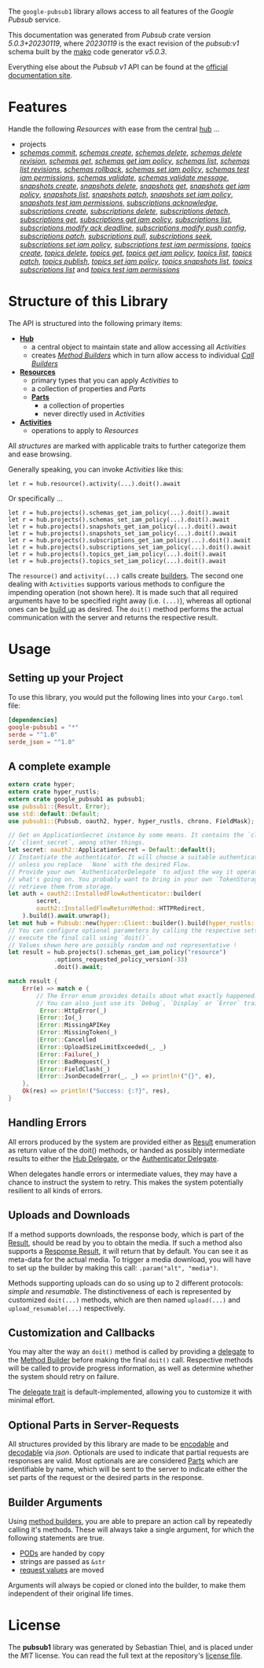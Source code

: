 <!---
DO NOT EDIT !
This file was generated automatically from 'src/generator/templates/api/README.md.mako'
DO NOT EDIT !
-->
The `google-pubsub1` library allows access to all features of the *Google Pubsub* service.

This documentation was generated from *Pubsub* crate version *5.0.3+20230119*, where *20230119* is the exact revision of the *pubsub:v1* schema built by the [mako](http://www.makotemplates.org/) code generator *v5.0.3*.

Everything else about the *Pubsub* *v1* API can be found at the
[official documentation site](https://cloud.google.com/pubsub/docs).
# Features

Handle the following *Resources* with ease from the central [hub](https://docs.rs/google-pubsub1/5.0.3+20230119/google_pubsub1/Pubsub) ... 

* projects
 * [*schemas commit*](https://docs.rs/google-pubsub1/5.0.3+20230119/google_pubsub1/api::ProjectSchemaCommitCall), [*schemas create*](https://docs.rs/google-pubsub1/5.0.3+20230119/google_pubsub1/api::ProjectSchemaCreateCall), [*schemas delete*](https://docs.rs/google-pubsub1/5.0.3+20230119/google_pubsub1/api::ProjectSchemaDeleteCall), [*schemas delete revision*](https://docs.rs/google-pubsub1/5.0.3+20230119/google_pubsub1/api::ProjectSchemaDeleteRevisionCall), [*schemas get*](https://docs.rs/google-pubsub1/5.0.3+20230119/google_pubsub1/api::ProjectSchemaGetCall), [*schemas get iam policy*](https://docs.rs/google-pubsub1/5.0.3+20230119/google_pubsub1/api::ProjectSchemaGetIamPolicyCall), [*schemas list*](https://docs.rs/google-pubsub1/5.0.3+20230119/google_pubsub1/api::ProjectSchemaListCall), [*schemas list revisions*](https://docs.rs/google-pubsub1/5.0.3+20230119/google_pubsub1/api::ProjectSchemaListRevisionCall), [*schemas rollback*](https://docs.rs/google-pubsub1/5.0.3+20230119/google_pubsub1/api::ProjectSchemaRollbackCall), [*schemas set iam policy*](https://docs.rs/google-pubsub1/5.0.3+20230119/google_pubsub1/api::ProjectSchemaSetIamPolicyCall), [*schemas test iam permissions*](https://docs.rs/google-pubsub1/5.0.3+20230119/google_pubsub1/api::ProjectSchemaTestIamPermissionCall), [*schemas validate*](https://docs.rs/google-pubsub1/5.0.3+20230119/google_pubsub1/api::ProjectSchemaValidateCall), [*schemas validate message*](https://docs.rs/google-pubsub1/5.0.3+20230119/google_pubsub1/api::ProjectSchemaValidateMessageCall), [*snapshots create*](https://docs.rs/google-pubsub1/5.0.3+20230119/google_pubsub1/api::ProjectSnapshotCreateCall), [*snapshots delete*](https://docs.rs/google-pubsub1/5.0.3+20230119/google_pubsub1/api::ProjectSnapshotDeleteCall), [*snapshots get*](https://docs.rs/google-pubsub1/5.0.3+20230119/google_pubsub1/api::ProjectSnapshotGetCall), [*snapshots get iam policy*](https://docs.rs/google-pubsub1/5.0.3+20230119/google_pubsub1/api::ProjectSnapshotGetIamPolicyCall), [*snapshots list*](https://docs.rs/google-pubsub1/5.0.3+20230119/google_pubsub1/api::ProjectSnapshotListCall), [*snapshots patch*](https://docs.rs/google-pubsub1/5.0.3+20230119/google_pubsub1/api::ProjectSnapshotPatchCall), [*snapshots set iam policy*](https://docs.rs/google-pubsub1/5.0.3+20230119/google_pubsub1/api::ProjectSnapshotSetIamPolicyCall), [*snapshots test iam permissions*](https://docs.rs/google-pubsub1/5.0.3+20230119/google_pubsub1/api::ProjectSnapshotTestIamPermissionCall), [*subscriptions acknowledge*](https://docs.rs/google-pubsub1/5.0.3+20230119/google_pubsub1/api::ProjectSubscriptionAcknowledgeCall), [*subscriptions create*](https://docs.rs/google-pubsub1/5.0.3+20230119/google_pubsub1/api::ProjectSubscriptionCreateCall), [*subscriptions delete*](https://docs.rs/google-pubsub1/5.0.3+20230119/google_pubsub1/api::ProjectSubscriptionDeleteCall), [*subscriptions detach*](https://docs.rs/google-pubsub1/5.0.3+20230119/google_pubsub1/api::ProjectSubscriptionDetachCall), [*subscriptions get*](https://docs.rs/google-pubsub1/5.0.3+20230119/google_pubsub1/api::ProjectSubscriptionGetCall), [*subscriptions get iam policy*](https://docs.rs/google-pubsub1/5.0.3+20230119/google_pubsub1/api::ProjectSubscriptionGetIamPolicyCall), [*subscriptions list*](https://docs.rs/google-pubsub1/5.0.3+20230119/google_pubsub1/api::ProjectSubscriptionListCall), [*subscriptions modify ack deadline*](https://docs.rs/google-pubsub1/5.0.3+20230119/google_pubsub1/api::ProjectSubscriptionModifyAckDeadlineCall), [*subscriptions modify push config*](https://docs.rs/google-pubsub1/5.0.3+20230119/google_pubsub1/api::ProjectSubscriptionModifyPushConfigCall), [*subscriptions patch*](https://docs.rs/google-pubsub1/5.0.3+20230119/google_pubsub1/api::ProjectSubscriptionPatchCall), [*subscriptions pull*](https://docs.rs/google-pubsub1/5.0.3+20230119/google_pubsub1/api::ProjectSubscriptionPullCall), [*subscriptions seek*](https://docs.rs/google-pubsub1/5.0.3+20230119/google_pubsub1/api::ProjectSubscriptionSeekCall), [*subscriptions set iam policy*](https://docs.rs/google-pubsub1/5.0.3+20230119/google_pubsub1/api::ProjectSubscriptionSetIamPolicyCall), [*subscriptions test iam permissions*](https://docs.rs/google-pubsub1/5.0.3+20230119/google_pubsub1/api::ProjectSubscriptionTestIamPermissionCall), [*topics create*](https://docs.rs/google-pubsub1/5.0.3+20230119/google_pubsub1/api::ProjectTopicCreateCall), [*topics delete*](https://docs.rs/google-pubsub1/5.0.3+20230119/google_pubsub1/api::ProjectTopicDeleteCall), [*topics get*](https://docs.rs/google-pubsub1/5.0.3+20230119/google_pubsub1/api::ProjectTopicGetCall), [*topics get iam policy*](https://docs.rs/google-pubsub1/5.0.3+20230119/google_pubsub1/api::ProjectTopicGetIamPolicyCall), [*topics list*](https://docs.rs/google-pubsub1/5.0.3+20230119/google_pubsub1/api::ProjectTopicListCall), [*topics patch*](https://docs.rs/google-pubsub1/5.0.3+20230119/google_pubsub1/api::ProjectTopicPatchCall), [*topics publish*](https://docs.rs/google-pubsub1/5.0.3+20230119/google_pubsub1/api::ProjectTopicPublishCall), [*topics set iam policy*](https://docs.rs/google-pubsub1/5.0.3+20230119/google_pubsub1/api::ProjectTopicSetIamPolicyCall), [*topics snapshots list*](https://docs.rs/google-pubsub1/5.0.3+20230119/google_pubsub1/api::ProjectTopicSnapshotListCall), [*topics subscriptions list*](https://docs.rs/google-pubsub1/5.0.3+20230119/google_pubsub1/api::ProjectTopicSubscriptionListCall) and [*topics test iam permissions*](https://docs.rs/google-pubsub1/5.0.3+20230119/google_pubsub1/api::ProjectTopicTestIamPermissionCall)




# Structure of this Library

The API is structured into the following primary items:

* **[Hub](https://docs.rs/google-pubsub1/5.0.3+20230119/google_pubsub1/Pubsub)**
    * a central object to maintain state and allow accessing all *Activities*
    * creates [*Method Builders*](https://docs.rs/google-pubsub1/5.0.3+20230119/google_pubsub1/client::MethodsBuilder) which in turn
      allow access to individual [*Call Builders*](https://docs.rs/google-pubsub1/5.0.3+20230119/google_pubsub1/client::CallBuilder)
* **[Resources](https://docs.rs/google-pubsub1/5.0.3+20230119/google_pubsub1/client::Resource)**
    * primary types that you can apply *Activities* to
    * a collection of properties and *Parts*
    * **[Parts](https://docs.rs/google-pubsub1/5.0.3+20230119/google_pubsub1/client::Part)**
        * a collection of properties
        * never directly used in *Activities*
* **[Activities](https://docs.rs/google-pubsub1/5.0.3+20230119/google_pubsub1/client::CallBuilder)**
    * operations to apply to *Resources*

All *structures* are marked with applicable traits to further categorize them and ease browsing.

Generally speaking, you can invoke *Activities* like this:

```Rust,ignore
let r = hub.resource().activity(...).doit().await
```

Or specifically ...

```ignore
let r = hub.projects().schemas_get_iam_policy(...).doit().await
let r = hub.projects().schemas_set_iam_policy(...).doit().await
let r = hub.projects().snapshots_get_iam_policy(...).doit().await
let r = hub.projects().snapshots_set_iam_policy(...).doit().await
let r = hub.projects().subscriptions_get_iam_policy(...).doit().await
let r = hub.projects().subscriptions_set_iam_policy(...).doit().await
let r = hub.projects().topics_get_iam_policy(...).doit().await
let r = hub.projects().topics_set_iam_policy(...).doit().await
```

The `resource()` and `activity(...)` calls create [builders][builder-pattern]. The second one dealing with `Activities` 
supports various methods to configure the impending operation (not shown here). It is made such that all required arguments have to be 
specified right away (i.e. `(...)`), whereas all optional ones can be [build up][builder-pattern] as desired.
The `doit()` method performs the actual communication with the server and returns the respective result.

# Usage

## Setting up your Project

To use this library, you would put the following lines into your `Cargo.toml` file:

```toml
[dependencies]
google-pubsub1 = "*"
serde = "^1.0"
serde_json = "^1.0"
```

## A complete example

```Rust
extern crate hyper;
extern crate hyper_rustls;
extern crate google_pubsub1 as pubsub1;
use pubsub1::{Result, Error};
use std::default::Default;
use pubsub1::{Pubsub, oauth2, hyper, hyper_rustls, chrono, FieldMask};

// Get an ApplicationSecret instance by some means. It contains the `client_id` and 
// `client_secret`, among other things.
let secret: oauth2::ApplicationSecret = Default::default();
// Instantiate the authenticator. It will choose a suitable authentication flow for you, 
// unless you replace  `None` with the desired Flow.
// Provide your own `AuthenticatorDelegate` to adjust the way it operates and get feedback about 
// what's going on. You probably want to bring in your own `TokenStorage` to persist tokens and
// retrieve them from storage.
let auth = oauth2::InstalledFlowAuthenticator::builder(
        secret,
        oauth2::InstalledFlowReturnMethod::HTTPRedirect,
    ).build().await.unwrap();
let mut hub = Pubsub::new(hyper::Client::builder().build(hyper_rustls::HttpsConnectorBuilder::new().with_native_roots().https_or_http().enable_http1().build()), auth);
// You can configure optional parameters by calling the respective setters at will, and
// execute the final call using `doit()`.
// Values shown here are possibly random and not representative !
let result = hub.projects().schemas_get_iam_policy("resource")
             .options_requested_policy_version(-33)
             .doit().await;

match result {
    Err(e) => match e {
        // The Error enum provides details about what exactly happened.
        // You can also just use its `Debug`, `Display` or `Error` traits
         Error::HttpError(_)
        |Error::Io(_)
        |Error::MissingAPIKey
        |Error::MissingToken(_)
        |Error::Cancelled
        |Error::UploadSizeLimitExceeded(_, _)
        |Error::Failure(_)
        |Error::BadRequest(_)
        |Error::FieldClash(_)
        |Error::JsonDecodeError(_, _) => println!("{}", e),
    },
    Ok(res) => println!("Success: {:?}", res),
}

```
## Handling Errors

All errors produced by the system are provided either as [Result](https://docs.rs/google-pubsub1/5.0.3+20230119/google_pubsub1/client::Result) enumeration as return value of
the doit() methods, or handed as possibly intermediate results to either the 
[Hub Delegate](https://docs.rs/google-pubsub1/5.0.3+20230119/google_pubsub1/client::Delegate), or the [Authenticator Delegate](https://docs.rs/yup-oauth2/*/yup_oauth2/trait.AuthenticatorDelegate.html).

When delegates handle errors or intermediate values, they may have a chance to instruct the system to retry. This 
makes the system potentially resilient to all kinds of errors.

## Uploads and Downloads
If a method supports downloads, the response body, which is part of the [Result](https://docs.rs/google-pubsub1/5.0.3+20230119/google_pubsub1/client::Result), should be
read by you to obtain the media.
If such a method also supports a [Response Result](https://docs.rs/google-pubsub1/5.0.3+20230119/google_pubsub1/client::ResponseResult), it will return that by default.
You can see it as meta-data for the actual media. To trigger a media download, you will have to set up the builder by making
this call: `.param("alt", "media")`.

Methods supporting uploads can do so using up to 2 different protocols: 
*simple* and *resumable*. The distinctiveness of each is represented by customized 
`doit(...)` methods, which are then named `upload(...)` and `upload_resumable(...)` respectively.

## Customization and Callbacks

You may alter the way an `doit()` method is called by providing a [delegate](https://docs.rs/google-pubsub1/5.0.3+20230119/google_pubsub1/client::Delegate) to the 
[Method Builder](https://docs.rs/google-pubsub1/5.0.3+20230119/google_pubsub1/client::CallBuilder) before making the final `doit()` call. 
Respective methods will be called to provide progress information, as well as determine whether the system should 
retry on failure.

The [delegate trait](https://docs.rs/google-pubsub1/5.0.3+20230119/google_pubsub1/client::Delegate) is default-implemented, allowing you to customize it with minimal effort.

## Optional Parts in Server-Requests

All structures provided by this library are made to be [encodable](https://docs.rs/google-pubsub1/5.0.3+20230119/google_pubsub1/client::RequestValue) and 
[decodable](https://docs.rs/google-pubsub1/5.0.3+20230119/google_pubsub1/client::ResponseResult) via *json*. Optionals are used to indicate that partial requests are responses 
are valid.
Most optionals are are considered [Parts](https://docs.rs/google-pubsub1/5.0.3+20230119/google_pubsub1/client::Part) which are identifiable by name, which will be sent to 
the server to indicate either the set parts of the request or the desired parts in the response.

## Builder Arguments

Using [method builders](https://docs.rs/google-pubsub1/5.0.3+20230119/google_pubsub1/client::CallBuilder), you are able to prepare an action call by repeatedly calling it's methods.
These will always take a single argument, for which the following statements are true.

* [PODs][wiki-pod] are handed by copy
* strings are passed as `&str`
* [request values](https://docs.rs/google-pubsub1/5.0.3+20230119/google_pubsub1/client::RequestValue) are moved

Arguments will always be copied or cloned into the builder, to make them independent of their original life times.

[wiki-pod]: http://en.wikipedia.org/wiki/Plain_old_data_structure
[builder-pattern]: http://en.wikipedia.org/wiki/Builder_pattern
[google-go-api]: https://github.com/google/google-api-go-client

# License
The **pubsub1** library was generated by Sebastian Thiel, and is placed 
under the *MIT* license.
You can read the full text at the repository's [license file][repo-license].

[repo-license]: https://github.com/Byron/google-apis-rsblob/main/LICENSE.md

